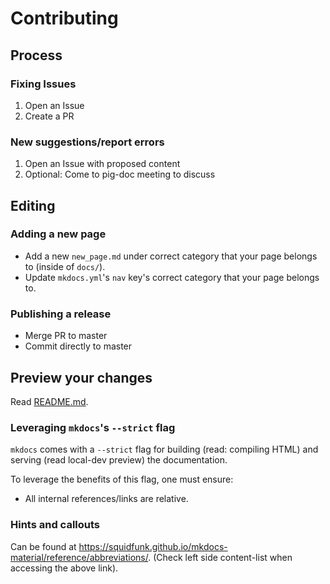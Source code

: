 # Contributing

## Process
### Fixing Issues
1. Open an Issue
2. Create a PR

### New suggestions/report errors
1. Open an Issue with proposed content
2. Optional: Come to pig-doc meeting to discuss

## Editing

### Adding a new page
- Add a new `new_page.md` under correct category that your page belongs to (inside of `docs/`).
- Update `mkdocs.yml`'s `nav` key's correct category that your page belongs to.

### Publishing a release
- Merge PR to master
- Commit directly to master

## Preview your changes
Read [README.md](README.md).

### Leveraging `mkdocs`'s `--strict` flag
`mkdocs` comes with a `--strict` flag for building (read: compiling HTML) and serving (read local-dev preview) the documentation.

To leverage the benefits of this flag, one must ensure:
- All internal references/links are relative.

### Hints and callouts
Can be found at https://squidfunk.github.io/mkdocs-material/reference/abbreviations/.
(Check left side content-list when accessing the above link).

